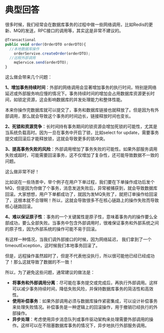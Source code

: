 # 典型回答

很多时候，我们经常会在数据库事务的过程中做一些网络调用，比如Redis的更新、MQ的发送，RPC接口的调用等，其实这是非常不建议的。

```javascript
@Transactional
public void order(OrderDTO orderDTO){
  //本地数据库操作
	orderServive.createOrder(orderDTO);
  //远程外部调用
	mqService.send(orderDTO);
}
```

这么做会带来几个问题：

**1、增加事务持续时间**：外部的网络调用会显著增加事务的执行时间，特别是网络延迟或外部服务响应慢的情况下。事务持续时间的增加会占用数据库资源更长时间，如锁定资源，这会影响数据库的并发处理能力和整体性能。

本来你操作完数据库就可以提交了，事务和数据库链接也就释放了。但是因为有外部调用，那么就会导致这个事务的时间边长，链接释放时间也变长。

**2、死锁和资源竞争**：长时间持有事务期间的锁资源会增加死锁的可能性，尤其是当系统负载高时。因为一旦在事务中开启了锁，比如select for update，需要事务提交或回滚后才能释放锁，这就会导致更多的锁冲突。

**3、提高事务失败的风险**：外部调用增加了事务失败的可能性。如果外部服务调用失败或超时，可能需要回滚事务，这不仅增加了复杂性，还可能导致数据不一致的问题。

这么做非常不好！

比如说在一些场景中，举个例子在用户下单过程，我们要在下单操作成功后发个MQ，但是因为你做了个事务，消息发送失败后，异常被捕获到，就会导致数据库回滚。大家想想，用户下单都成功了，就因为发MQ失败了，就把订单操作给回滚了，这根本就不合理啊！所以，这就会导致很多不在核心链路上的操作失败而导致核心链路回滚。

**4、难以保证原子性**：事务的一个关键属性是原子性，意味着事务内的操作要么全部成功，要么全部失败。当事务中包含外部调用时，很难保证事务和外部系统之间的原子性，因为外部系统的操作可能不易于回滚。

有这样一种情况，当我们调外部接口的时候，因为网络延迟， 我们拿到了一个timeoutException，这时候我们本地事务回滚了。

但是，远程操作虽然超时了，但是不代表他没执行，所以很可能他已经已经成功了！那么这就导致了数据的不一致！

所以，为了避免这些问题，通常建议的做法是：

- **将事务和外部调用分离**：尽可能在事务提交或完成后，再执行外部调用。这样可以减少事务持续时间，降低失败风险，并保持数据库事务的简洁性和高效性。
- **使用补偿事务**：如果外部调用必须与数据库操作紧密集成，可以设计补偿事务来处理失败情况。补偿事务是一种逻辑上的回滚操作，用于撤销已经执行的外部操作。
- **异步处理**：考虑使用异步消息队列或事件驱动架构来处理需要外部调用的操作。这样可以在不阻塞数据库事务的情况下，异步地执行外部服务调用。
